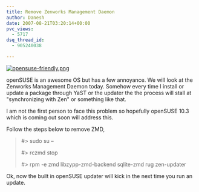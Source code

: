 ```yaml
---
title: Remove Zenworks Management Daemon
author: Danesh
date: 2007-08-21T03:20:14+00:00
pvc_views:
  - 5717
dsq_thread_id:
  - 905240038

---
```

[![opensuse-friendly.png][1]][2]

openSUSE is an awesome OS but has a few annoyance. We will look at the Zenworks Management Daemon today. Somehow every time I install or update a package through YaST or the updater the the process will stall at "synchronizing with Zen" or something like that.

I am not the first person to face this problem so hopefully openSUSE 10.3 which is coming out soon will address this.

Follow the steps below to remove ZMD,

> #> sudo su &#8211;
> 
> #> rczmd stop
> 
> #> rpm -e zmd libzypp-zmd-backend sqlite-zmd rug zen-updater

Ok, now the built in openSUSE updater will kick in the next time you run an update.

 [1]: /wp-content/uploads/2007/08/opensuse-friendly.png
 [2]: /wp-content/uploads/2007/08/opensuse-friendly.png "opensuse-friendly.png"